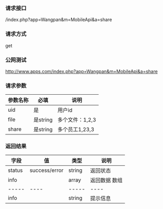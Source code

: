 ### **请求接口**
/index.php?app=Wangpan&m=MobileApi&a=share

### **请求方式**
get

### **公网测试**
http://www.apps.com/index.php?app=Wangpan&m=MobileApi&a=share

### **请求参数**

| 参数名称   |必填 |     说明   |
|----------- |-----|------------|
| uid        | 是  |   用户id   |
| file   | 是string  |   多个文件：1,2,3   |
| share | 是string| 多个员工1,23,3|


### **返回结果**
|字段       |值             |类型    |说明        |
| --------- |--------       |--------|--------    |
|status     |success/error  |string  |返回状态    |
|info       |               |array   |返回数据 数组    |
|-----|----|-----|----|
|info|   |string|提示信息|
